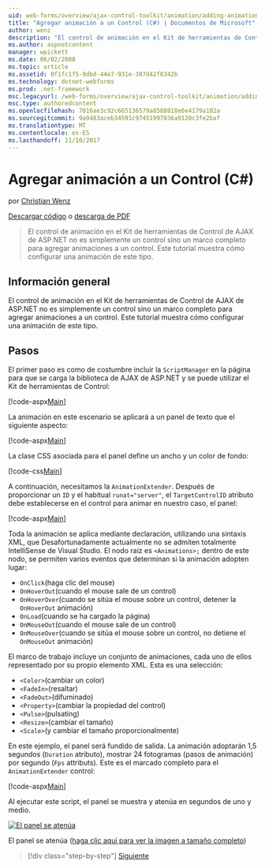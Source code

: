 ```yaml
---
uid: web-forms/overview/ajax-control-toolkit/animation/adding-animation-to-a-control-cs
title: "Agregar animación a un Control (C#) | Documentos de Microsoft"
author: wenz
description: "El control de animación en el Kit de herramientas de Control de AJAX de ASP.NET no es simplemente un control sino un marco completo para agregar animaciones a un control. Este tutorial se muestra cómo..."
ms.author: aspnetcontent
manager: wpickett
ms.date: 06/02/2008
ms.topic: article
ms.assetid: 0f1fc1f5-9dbd-44e7-931e-387d42f0342b
ms.technology: dotnet-webforms
ms.prod: .net-framework
msc.legacyurl: /web-forms/overview/ajax-control-toolkit/animation/adding-animation-to-a-control-cs
msc.type: authoredcontent
ms.openlocfilehash: 7016ae3c92c665136579a8588818e6e4179a102a
ms.sourcegitcommit: 9a9483aceb34591c97451997036a9120c3fe2baf
ms.translationtype: MT
ms.contentlocale: es-ES
ms.lasthandoff: 11/10/2017
---
```

<a name="adding-animation-to-a-control-c"></a>Agregar animación a un Control (C#)
====================
por [Christian Wenz](https://github.com/wenz)

[Descargar código](http://download.microsoft.com/download/f/9/a/f9a26acd-8df4-4484-8a18-199e4598f411/Animation1.cs.zip) o [descarga de PDF](http://download.microsoft.com/download/6/7/1/6718d452-ff89-4d3f-a90e-c74ec2d636a3/animation1CS.pdf)

> El control de animación en el Kit de herramientas de Control de AJAX de ASP.NET no es simplemente un control sino un marco completo para agregar animaciones a un control. Este tutorial muestra cómo configurar una animación de este tipo.


## <a name="overview"></a>Información general

El control de animación en el Kit de herramientas de Control de AJAX de ASP.NET no es simplemente un control sino un marco completo para agregar animaciones a un control. Este tutorial muestra cómo configurar una animación de este tipo.

## <a name="steps"></a>Pasos

El primer paso es como de costumbre incluir la `ScriptManager` en la página para que se carga la biblioteca de AJAX de ASP.NET y se puede utilizar el Kit de herramientas de Control:

[!code-aspx[Main](adding-animation-to-a-control-cs/samples/sample1.aspx)]

La animación en este escenario se aplicará a un panel de texto que el siguiente aspecto:

[!code-aspx[Main](adding-animation-to-a-control-cs/samples/sample2.aspx)]

La clase CSS asociada para el panel define un ancho y un color de fondo:

[!code-css[Main](adding-animation-to-a-control-cs/samples/sample3.css)]

A continuación, necesitamos la `AnimationExtender`. Después de proporcionar un `ID` y el habitual `runat="server"`, el `TargetControlID` atributo debe establecerse en el control para animar en nuestro caso, el panel:

[!code-aspx[Main](adding-animation-to-a-control-cs/samples/sample4.aspx)]

Toda la animación se aplica mediante declaración, utilizando una sintaxis XML, que Desafortunadamente actualmente no se admiten totalmente IntelliSense de Visual Studio. El nodo raíz es `<Animations>;` dentro de este nodo, se permiten varios eventos que determinan si la animación adopten lugar:

- `OnClick`(haga clic del mouse)
- `OnHoverOut`(cuando el mouse sale de un control)
- `OnHoverOver`(cuando se sitúa el mouse sobre un control, detener la `OnHoverOut` animación)
- `OnLoad`(cuando se ha cargado la página)
- `OnMouseOut`(cuando el mouse sale de un control)
- `OnMouseOver`(cuando se sitúa el mouse sobre un control, no detiene el `OnMouseOut` animación)

El marco de trabajo incluye un conjunto de animaciones, cada uno de ellos representado por su propio elemento XML. Esta es una selección:

- `<Color>`(cambiar un color)
- `<FadeIn>`(resaltar)
- `<FadeOut>`(difuminado)
- `<Property>`(cambiar la propiedad del control)
- `<Pulse>`(pulsating)
- `<Resize>`(cambiar el tamaño)
- `<Scale>`(y cambiar el tamaño proporcionalmente)

En este ejemplo, el panel será fundido de salida. La animación adoptarán 1,5 segundos (`Duration` atributo), mostrar 24 fotogramas (pasos de animación) por segundo (`Fps` attributs). Este es el marcado completo para el `AnimationExtender` control:

[!code-aspx[Main](adding-animation-to-a-control-cs/samples/sample5.aspx)]

Al ejecutar este script, el panel se muestra y atenúa en segundos de uno y medio.


[![El panel se atenúa](adding-animation-to-a-control-cs/_static/image2.png)](adding-animation-to-a-control-cs/_static/image1.png)

El panel se atenúa ([haga clic aquí para ver la imagen a tamaño completo](adding-animation-to-a-control-cs/_static/image3.png))

>[!div class="step-by-step"]
[Siguiente](executing-several-animations-at-the-same-time-cs.md)
